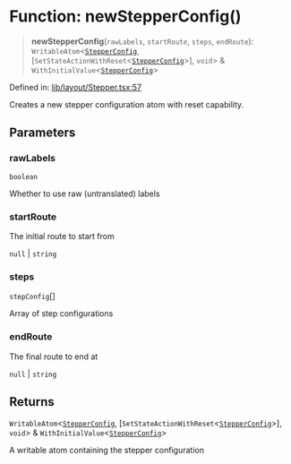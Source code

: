# Function: newStepperConfig()

> **newStepperConfig**(`rawLabels`, `startRoute`, `steps`, `endRoute`): `WritableAtom`\<[`StepperConfig`](../type-aliases/StepperConfig.md), \[`SetStateActionWithReset`\<[`StepperConfig`](../type-aliases/StepperConfig.md)\>\], `void`\> & `WithInitialValue`\<[`StepperConfig`](../type-aliases/StepperConfig.md)\>

Defined in: [lib/layout/Stepper.tsx:57](https://github.com/aldesgroup/goaldn/blob/6a7943d02984b1a6b41d76a3a483a1484b644076/lib/layout/Stepper.tsx#L57)

Creates a new stepper configuration atom with reset capability.

## Parameters

### rawLabels

`boolean`

Whether to use raw (untranslated) labels

### startRoute

The initial route to start from

`null` | `string`

### steps

`stepConfig`[]

Array of step configurations

### endRoute

The final route to end at

`null` | `string`

## Returns

`WritableAtom`\<[`StepperConfig`](../type-aliases/StepperConfig.md), \[`SetStateActionWithReset`\<[`StepperConfig`](../type-aliases/StepperConfig.md)\>\], `void`\> & `WithInitialValue`\<[`StepperConfig`](../type-aliases/StepperConfig.md)\>

A writable atom containing the stepper configuration
